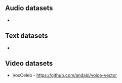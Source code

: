 ## Audio datasets 
* 

## Text datasets
* 

## Video datasets
* VoxCeleb - https://github.com/andabi/voice-vector
